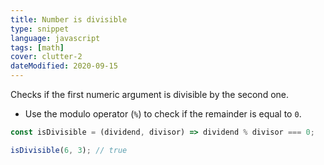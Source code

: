 ```yaml
---
title: Number is divisible
type: snippet
language: javascript
tags: [math]
cover: clutter-2
dateModified: 2020-09-15
---
```


Checks if the first numeric argument is divisible by the second one.

- Use the modulo operator (`%`) to check if the remainder is equal to `0`.

```js
const isDivisible = (dividend, divisor) => dividend % divisor === 0;
```

```js
isDivisible(6, 3); // true
```
